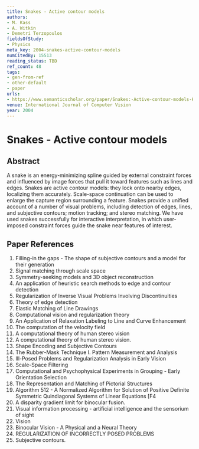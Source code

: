 ```yaml
---
title: Snakes - Active contour models
authors:
- M. Kass
- A. Witkin
- Demetri Terzopoulos
fieldsOfStudy:
- Physics
meta_key: 2004-snakes-active-contour-models
numCitedBy: 15513
reading_status: TBD
ref_count: 48
tags:
- gen-from-ref
- other-default
- paper
urls:
- https://www.semanticscholar.org/paper/Snakes:-Active-contour-models-Kass-Witkin/9394a5d5adcb626128b6a42c8810b9505a3c6487?sort=total-citations
venue: International Journal of Computer Vision
year: 2004
---
```


# Snakes - Active contour models

## Abstract

A snake is an energy-minimizing spline guided by external constraint forces and influenced by image forces that pull it toward features such as lines and edges. Snakes are active contour models: they lock onto nearby edges, localizing them accurately. Scale-space continuation can be used to enlarge the capture region surrounding a feature. Snakes provide a unified account of a number of visual problems, including detection of edges, lines, and subjective contours; motion tracking; and stereo matching. We have used snakes successfully for interactive interpretation, in which user-imposed constraint forces guide the snake near features of interest.

## Paper References

1. Filling-in the gaps - The shape of subjective contours and a model for their generation
2. Signal matching through scale space
3. Symmetry-seeking models and 3D object reconstruction
4. An application of heuristic search methods to edge and contour detection
5. Regularization of Inverse Visual Problems Involving Discontinuities
6. Theory of edge detection
7. Elastic Matching of Line Drawings
8. Computational vision and regularization theory
9. An Application of Relaxation Labeling to Line and Curve Enhancement
10. The computation of the velocity field
11. A computational theory of human stereo vision
12. A computational theory of human stereo vision.
13. Shape Encoding and Subjective Contours
14. The Rubber-Mask Technique I. Pattern Measurement and Analysis
15. Ill-Posed Problems and Regularization Analysis in Early Vision
16. Scale-Space Filtering
17. Computational and Psychophysical Experiments in Grouping - Early Orientation Selection
18. The Representation and Matching of Pictorial Structures
19. Algorithm 512 - A Normalized Algorithm for Solution of Positive Definite Symmetric Quindiagonal Systems of Linear Equations [F4
20. A disparity gradient limit for binocular fusion.
21. Visual information processing - artificial intelligence and the sensorium of sight
22. Vision
23. Binocular Vision - A Physical and a Neural Theory
24. REGULARIZATION OF INCORRECTLY POSED PROBLEMS
25. Subjective contours.
